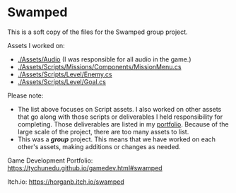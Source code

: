 # Swamped

This is a soft copy of the files for the Swamped group project.

Assets I worked on:
- [./Assets/Audio](./Assets/Audio) (I was responsible for all audio in the game.)
- [./Assets/Scripts/Missions/Components/MissionMenu.cs](./Assets/Scripts/Missions/Components/MissionMenu.cs)
- [./Assets/Scripts/Level/Enemy.cs](./Assets/Scripts/Level/Enemy.cs)
- [./Assets/Scripts/Level/Goal.cs](./Assets/Scripts/Level/LevelGoal.cs)

Please note: 
- The list above focuses on Script assets. I also worked on other assets that go along with those scripts or deliverables I held responsibility for completing. Those deliverables are listed in my [portfolio](https://tychunedu.github.io/gamedev.html#swamped). Because of the large scale of the project, there are too many assets to list.
- This was a ***group*** project. This means that we have worked on each other's assets, making additions or changes as needed.

Game Development Portfolio: https://tychunedu.github.io/gamedev.html#swamped

Itch.io: https://horganb.itch.io/swamped

